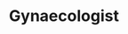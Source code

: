 ---
layout: clinician
name: Dr. Mahesh Jude Perera
title: Gynaecologist
profile_img_url: /assets/images/clinicians/dr_mahesh.jpeg
speciality: Obstetrics & Gynaecology
endorsed_by: 34
expertise:
  - Urogynaecology (female incontinence)
  - Prolapse
  - Vaginal reconstruction surgery
  - Pelvic floor Surgery
  - Menopause management
  - Hormone Replacement therapy
  - Menstrual Disorders including heavy periods
  - Fibroids
  - Endometriosis
  - Pelvic Pain
  - Labial surgery
qualifications:
  - BSc, MBChB (Edin), FRCOG (UK)
  - "GMC#: 3658310"
  - "Active since: 12 years"
about:
  - Dr Mahesh Perera graduated from Edinburgh University in 1992. Following his initial posts in Edinburgh, he moved to Glasgow for further training in gynaecology. Dr Perera was a Wellbeing Research Fellow at the University of Glasgow from 1996 to 1998, with his main research interest being the use of hormone replacement therapy in diabetes. He has presented and published extensively in this area.
  - Dr Perera moved to Wales for further specialist training and worked in urogynaecology and minimal access surgical units in Swansea and Cardiff. He moved back to Scotland in 2003 where he was a Consultant Gynaecologist at Glasgow Royal Infirmary and Stobhill General Hospital from 2003 to 2021.
  - His main specialist interest is in pelvic floor dysfunction. This includes urinary incontinence, pelvic floor prolapse, vaginal reconstruction surgery, menopause, hormone replacement therapy and menstrual problems. Dr Perera works closely with a full team of pelvic floor specialists to be able to give a comprehensive post-reproductive healthcare service to women. These include a urology specialist nurse, pelvic floor specialist physiotherapist, urologists, colorectal surgeons, gynaecological ultrasound experts and psychologists
secretary:
  first_name: Rosanne
  last_name: Perera
  address: 100 Fernlea Bearsden GLASGOW G61 1N
gallery:
  youtube: https://www.youtube.com/embed/B_LWF51y_4s
insurers:
  - Aviva Health
  - AXA PPP Healthcare
  - AXA PPP International
  - Benenden Health
  - Bupa
  - Bupa On Demand
  - Cigna
  - Freedom Health
  - Simplyhealth
  - Vitality Health (Pru Health)
  - WPA
location_img: https://images.unsplash.com/photo-1507301364086-0927a91a9d07?ixlib=rb-1.2.1&ixid=MnwxMjA3fDB8MHxwaG90by1wYWdlfHx8fGVufDB8fHx8&auto=format&fit=crop&w=774&q=80
locations:
  - name: BMI Kings Park Hospital
    address: Polmaise Road, Stirling FK7 9PU
    tags:
      - Practise
      - Private
    phone: 01786 451669
    email: ""
    website: ""
  - name: Nuffield Health Glasgow Hospital
    address: 25 Beaconsfield Road, Glasgow G12 0PJ
    tags:
      - Private
    phone: 01786 451669
    email: ""
    website: ""
  - name: Ross Hall Hospital
    address: 221 Crookston Road, Glasgow G52 3NQ
    tags:
      - Private
    phone: 0141 810 3151
    email: ""
    website: ""
---